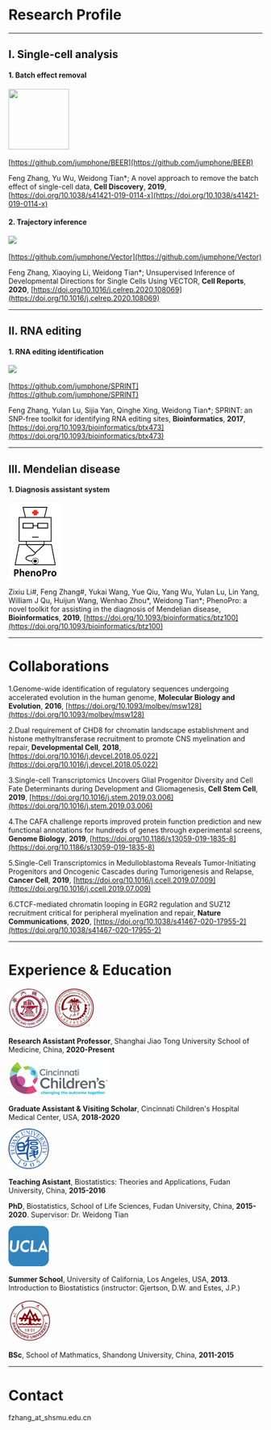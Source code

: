 # Research Profile

---------------------------------------

## I. Single-cell analysis

#### 1. Batch effect removal
<img src="https://raw.githubusercontent.com/jumphone/BEER/master/DATA/BEER_LOGO.png?raw=true" width="120" height="120">

[https://github.com/jumphone/BEER](https://github.com/jumphone/BEER)

Feng Zhang, Yu Wu, Weidong Tian*; A novel approach to remove the batch effect of single-cell data, **Cell Discovery**, **2019**, [https://doi.org/10.1038/s41421-019-0114-x](https://doi.org/10.1038/s41421-019-0114-x)

#### 2. Trajectory inference
<img src="https://github.com/jumphone/BEER/raw/master/DATA/Vector_LOGO.png" width="130" >

[https://github.com/jumphone/Vector](https://github.com/jumphone/Vector)

Feng Zhang, Xiaoying Li, Weidong Tian*; Unsupervised Inference of Developmental Directions for Single Cells Using VECTOR, **Cell Reports**, **2020**, [https://doi.org/10.1016/j.celrep.2020.108069](https://doi.org/10.1016/j.celrep.2020.108069)

---------------------------------------

## II. RNA editing

#### 1. RNA editing identification
<img src="https://github.com/jumphone/SPRINT/blob/master/data/LOGO.png?raw=true" width="120" >

[https://github.com/jumphone/SPRINT](https://github.com/jumphone/SPRINT)

Feng Zhang, Yulan Lu, Sijia Yan, Qinghe Xing, Weidong Tian*; SPRINT: an SNP-free toolkit for identifying RNA editing sites, **Bioinformatics**, **2017**, [https://doi.org/10.1093/bioinformatics/btx473](https://doi.org/10.1093/bioinformatics/btx473)

---------------------------------------

## III. Mendelian disease

#### 1. Diagnosis assistant system
<img src="https://github.com/jumphone/jumphone.github.io/blob/master/img/phenopro_logo.png?raw=true" width="105" height="150">

Zixiu Li#, Feng Zhang#, Yukai Wang, Yue Qiu, Yang Wu, Yulan Lu, Lin Yang, William J Qu, Huijun Wang, Wenhao Zhou\*, Weidong Tian*; PhenoPro: a novel toolkit for assisting in the diagnosis of Mendelian disease, **Bioinformatics**, **2019**, [https://doi.org/10.1093/bioinformatics/btz100](https://doi.org/10.1093/bioinformatics/btz100)

---------------------------------------

# Collaborations

1.Genome-wide identification of regulatory sequences undergoing accelerated evolution in the human genome, **Molecular Biology and Evolution**, **2016**, [https://doi.org/10.1093/molbev/msw128](https://doi.org/10.1093/molbev/msw128)

2.Dual requirement of CHD8 for chromatin landscape establishment and histone methyltransferase recruitment to promote CNS myelination and repair, **Developmental Cell**, **2018**, [https://doi.org/10.1016/j.devcel.2018.05.022](https://doi.org/10.1016/j.devcel.2018.05.022)

3.Single-cell Transcriptomics Uncovers Glial Progenitor Diversity and Cell Fate Determinants during Development and Gliomagenesis, **Cell Stem Cell**, **2019**, [https://doi.org/10.1016/j.stem.2019.03.006](https://doi.org/10.1016/j.stem.2019.03.006)

4.The CAFA challenge reports improved protein function prediction and new functional annotations for hundreds of genes through experimental screens, **Genome Biology**, **2019**, [https://doi.org/10.1186/s13059-019-1835-8](https://doi.org/10.1186/s13059-019-1835-8)

5.Single-Cell Transcriptomics in Medulloblastoma Reveals Tumor-Initiating Progenitors and Oncogenic Cascades during Tumorigenesis and Relapse, **Cancer Cell**, **2019**, [https://doi.org/10.1016/j.ccell.2019.07.009](https://doi.org/10.1016/j.ccell.2019.07.009)

6.CTCF-mediated chromatin looping in EGR2 regulation and SUZ12 recruitment critical for peripheral myelination and repair, **Nature Communications**, **2020**, [https://doi.org/10.1038/s41467-020-17955-2](https://doi.org/10.1038/s41467-020-17955-2)

---------------------------------------

# Experience & Education

<img src="https://github.com/jumphone/jumphone.github.io/blob/master/img/jiaotong_logo.png?raw=true" width="170">

**Research Assistant Professor**, Shanghai Jiao Tong University School of Medicine, China, **2020-Present**

<img src="https://github.com/jumphone/jumphone.github.io/blob/master/img/cchmc_logo.png?raw=true" width="200">

**Graduate Assistant & Visiting Scholar**, Cincinnati Children's Hospital Medical Center, USA, **2018-2020**

<img src="https://github.com/jumphone/jumphone.github.io/blob/master/img/fudan_logo.png?raw=true" width="80">

**Teaching Asistant**, Biostatistics: Theories and Applications, Fudan University, China, **2015-2016**

**PhD**, Biostatistics, School of Life Sciences, Fudan University, China, **2015-2020**. Supervisor: Dr. Weidong Tian

<img src="https://github.com/jumphone/jumphone.github.io/blob/master/img/UCLA_logo.jpg?raw=true" width="80">

**Summer School**, University of California, Los Angeles, USA, **2013**. Introduction to Biostatistics (instructor: Gjertson, D.W. and Estes, J.P.)

<img src="https://github.com/jumphone/jumphone.github.io/blob/master/img/shandong_logo.jpg?raw=true" width="85">

**BSc**, School of Mathmatics, Shandong University, China, **2011-2015** 

---------------------------------------

# Contact

fzhang_at_shsmu.edu.cn


